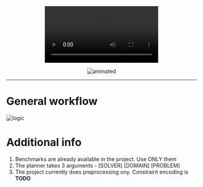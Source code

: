 

<div align="center">
  <video src="https://user-images.githubusercontent.com/99724660/221192291-7e2dc4ec-92d8-4d29-83a2-3f787c1c4eef.mp4" />
</div>
<p align="center">
  <img src="https://user-images.githubusercontent.com/99724660/221203036-fcce9951-4522-4d1c-aaf8-d2775b0368d2.gif" alt="animated" />
</p>

---

# General workflow
  ![logic](https://user-images.githubusercontent.com/99724660/221208016-01a6a56d-a786-46f0-bd95-476eb04e39b5.png)

# Additional info

1. Benchmarks are already available in the project. Use ONLY them
2. The planner takes 3 arguments - [SOLVER] [DOMAIN] [PROBLEM]
3. The project currently does preprocessing ony. Constraint encoding is **TODO**

